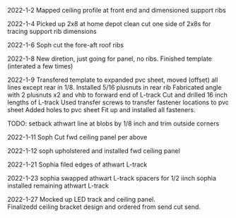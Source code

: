 2022-1-2
Mapped ceiling profile at front end and dimensioned support ribs

2022-1-4
Picked up 2x8 at home depot
clean cut one side of 2x8s for tracing support rib dimensions

2022-1-6 
Soph cut the fore-aft roof ribs

2022-1-8
New diretion, just going for panel, no ribs.
Finished template (interated a few times)

2022-1-9
Transfered template to expanded pvc sheet, moved (offset) all lines except rear in 1/8.
Installed 5/16 plusnuts in rear rib
Fabricated angle with 2 plusnuts x2 and vhb to forward end of L-track
Cut and drilled  16 inch lengths of L-track
Used transfer screws to transfer fastener locations to pvc sheet
Added holes to pvc sheet
Fit up and installed all fasteners.

TODO: setback athwart line at blobs by 1/8 inch and trim outside corners

2022-1-11
Soph Cut fwd ceiling panel per above

2022-1-12
soph upholstered and installed fwd ceiling panel

2022-1-21
Sophia filed edges of athwart L-track

2022-1-23
sophia swapped athwart L-track spacers for 1/2 iinch
sophia installed remaining athwart L-track

2022-1-27
Mocked up LED track and ceiling panel.  
Finalizedd ceiling bracket design and ordered from send cut send.